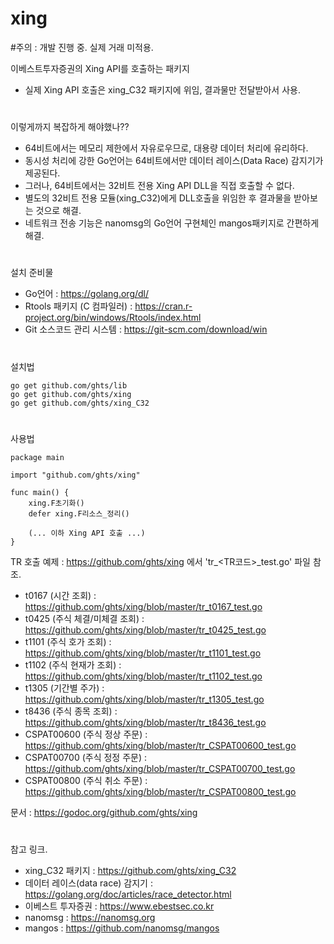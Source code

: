 # xing

#주의 : 개발 진행 중. 실제 거래 미적용.

이베스트투자증권의 Xing API를 호출하는 패키지
  - 실제 Xing API 호출은 xing_C32 패키지에 위임, 결과물만 전달받아서 사용.
  
#
이렇게까지 복잡하게 해야했나??
  - 64비트에서는 메모리 제한에서 자유로우므로, 대용량 데이터 처리에 유리하다.
  - 동시성 처리에 강한 Go언어는 64비트에서만 데이터 레이스(Data Race) 감지기가 제공된다.  
  - 그러나, 64비트에서는 32비트 전용 Xing API DLL을 직접 호출할 수 없다.
  - 별도의 32비트 전용 모듈(xing_C32)에게 DLL호출을 위임한 후 결과물을 받아보는 것으로 해결.
  - 네트워크 전송 기능은 nanomsg의 Go언어 구현체인 mangos패키지로 간편하게 해결.
  
#
설치 준비물
  - Go언어 : https://golang.org/dl/
  - Rtools 패키지 (C 컴파일러) : https://cran.r-project.org/bin/windows/Rtools/index.html
  - Git 소스코드 관리 시스템 : https://git-scm.com/download/win 

#
설치법

    go get github.com/ghts/lib
    go get github.com/ghts/xing
    go get github.com/ghts/xing_C32
    
   
#   
사용법

    package main

    import "github.com/ghts/xing"

    func main() {
	    xing.F초기화()
	    defer xing.F리소스_정리()

        (... 이하 Xing API 호출 ...)
    }

TR 호출 예제 : https://github.com/ghts/xing 에서 'tr_<TR코드>_test.go' 파일 참조.  
- t0167 (시간 조회) : https://github.com/ghts/xing/blob/master/tr_t0167_test.go
- t0425 (주식 체결/미체결 조회) : https://github.com/ghts/xing/blob/master/tr_t0425_test.go
- t1101 (주식 호가 조회) : https://github.com/ghts/xing/blob/master/tr_t1101_test.go
- t1102 (주식 현재가 조회) : https://github.com/ghts/xing/blob/master/tr_t1102_test.go
- t1305 (기간별 주가) : https://github.com/ghts/xing/blob/master/tr_t1305_test.go
- t8436 (주식 종목 조회) : https://github.com/ghts/xing/blob/master/tr_t8436_test.go
- CSPAT00600 (주식 정상 주문) : https://github.com/ghts/xing/blob/master/tr_CSPAT00600_test.go
- CSPAT00700 (주식 정정 주문) : https://github.com/ghts/xing/blob/master/tr_CSPAT00700_test.go
- CSPAT00800 (주식 취소 주문) : https://github.com/ghts/xing/blob/master/tr_CSPAT00800_test.go  

문서 : https://godoc.org/github.com/ghts/xing

#
참고 링크.
  - xing_C32 패키지 : https://github.com/ghts/xing_C32
  - 데이터 레이스(data race) 감지기 : https://golang.org/doc/articles/race_detector.html
  - 이베스트 투자증권 : https://www.ebestsec.co.kr
  - nanomsg : https://nanomsg.org
  - mangos : https://github.com/nanomsg/mangos
 